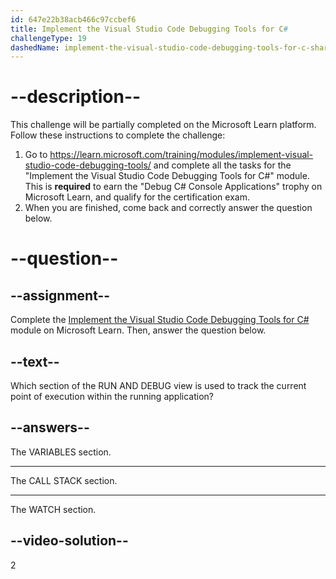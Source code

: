 ```yaml
---
id: 647e22b38acb466c97ccbef6
title: Implement the Visual Studio Code Debugging Tools for C#
challengeType: 19
dashedName: implement-the-visual-studio-code-debugging-tools-for-c-sharp
---
```


# --description--

This challenge will be partially completed on the Microsoft Learn platform. Follow these instructions to complete the challenge:

1. Go to <a href="https://learn.microsoft.com/training/modules/implement-visual-studio-code-debugging-tools/" target="_blank" rel="noreferrer">https://learn.microsoft.com/training/modules/implement-visual-studio-code-debugging-tools/</a> and complete all the tasks for the "Implement the Visual Studio Code Debugging Tools for C#" module. This is **required** to earn the "Debug C# Console Applications" trophy on Microsoft Learn, and qualify for the certification exam.
1. When you are finished, come back and correctly answer the question below.

# --question--

## --assignment--

Complete the <a href="https://learn.microsoft.com/training/modules/implement-visual-studio-code-debugging-tools/" target="_blank" rel="noreferrer">Implement the Visual Studio Code Debugging Tools for C#</a> module on Microsoft Learn. Then, answer the question below.

## --text--

Which section of the RUN AND DEBUG view is used to track the current point of execution within the running application?

## --answers--

The VARIABLES section.

---

The CALL STACK section.

---

The WATCH section.

## --video-solution--

2
